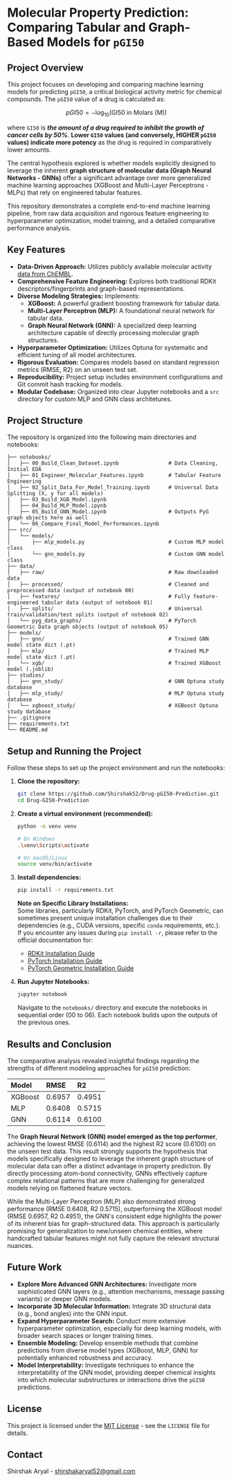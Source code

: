 # Molecular Property Prediction: Comparing Tabular and Graph-Based Models for `pGI50`

## Project Overview

This project focuses on developing and comparing machine learning models for predicting `pGI50`, a critical biological activity metric for chemical compounds. The `pGI50` value of a drug is calculated as:  

$$pGI50 = -\log_{10}(\text{GI50 in Molars (M)})$$

where `GI50` is **_the amount of a drug required to inhibit the growth of cancer cells by 50%_**. **Lower `GI50` values (and conversely, HIGHER `pGI50` values) indicate more potency** as the drug is required in comparatively lower amounts.

The central hypothesis explored is whether models explicitly designed to leverage the inherent **graph structure of molecular data (Graph Neural Networks - GNNs)** offer a significant advantage over more generalized machine learning approaches (XGBoost and Multi-Layer Perceptrons - MLPs) that rely on engineered tabular features.

This repository demonstrates a complete end-to-end machine learning pipeline, from raw data acquisition and rigorous feature engineering to hyperparameter optimization, model training, and a detailed comparative performance analysis.

## Key Features

-   **Data-Driven Approach:** Utilizes publicly available molecular activity [data from ChEMBL](https://ftp.ebi.ac.uk/pub/databases/chembl/ChEMBLdb/latest/).
-   **Comprehensive Feature Engineering:** Explores both traditional RDKit descriptors/fingerprints and graph-based representations.
-   **Diverse Modeling Strategies:** Implements:
    -   **XGBoost:** A powerful gradient boosting framework for tabular data.
    -   **Multi-Layer Perceptron (MLP):** A foundational neural network for tabular data.
    -   **Graph Neural Network (GNN):** A specialized deep learning architecture capable of directly processing molecular graph structures.
-   **Hyperparameter Optimization:** Utilizes Optuna for systematic and efficient tuning of all model architectures.
-   **Rigorous Evaluation:** Compares models based on standard regression metrics (RMSE, R2) on an unseen test set.
-   **Reproducibility:** Project setup includes environment configurations and Git commit hash tracking for models.
-   **Modular Codebase:** Organized into clear Jupyter notebooks and a `src` directory for custom MLP and GNN class architetures.

## Project Structure

The repository is organized into the following main directories and notebooks:

```
├── notebooks/
│   ├── 00_Build_Clean_Dataset.ipynb                # Data Cleaning, Initial EDA
│   ├── 01_Engineer_Molecular_Features.ipynb        # Tabular Feature Engineering
│   ├── 02_Split_Data_For_Model_Training.ipynb      # Universal Data Splitting (X, y for all models)
│   ├── 03_Build_XGB_Model.ipynb
│   ├── 04_Build_MLP_Model.ipynb
│   ├── 05_Build_GNN_Model.ipynb                    # Outputs PyG graph objects here as well
│   └── 06_Compare_Final_Model_Performances.ipynb
├── src/
│   └── models/
│       ├── mlp_models.py                           # Custom MLP model class
│       └── gnn_models.py                           # Custom GNN model class
├── data/
│   ├── raw/                                        # Raw downloaded data
│   ├── processed/                                  # Cleaned and preprocessed data (output of notebook 00)
│   ├── features/                                   # Fully feature-engineered tabular data (output of notebook 01)
│   ├── splits/                                     # Universal train/validation/test splits (output of notebook 02)
│   └── pyg_data_graphs/                            # PyTorch Geometric Data graph objects (output of notebook 05)
├── models/
│   ├── gnn/                                        # Trained GNN model state dict (.pt)
│   ├── mlp/                                        # Trained MLP model state dict (.pt)
│   └── xgb/                                        # Trained XGBoost model (.joblib)
├── studies/
│   ├── gnn_study/                                  # GNN Optuna study database
│   ├── mlp_study/                                  # MLP Optuna study database
│   └── xgboost_study/                              # XGBoost Optuna study database
├── .gitignore
├── requirements.txt
└── README.md
```

## Setup and Running the Project

Follow these steps to set up the project environment and run the notebooks:

1.  **Clone the repository:**

    ```bash
    git clone https://github.com/Shirshak52/Drug-pGI50-Prediction.git
    cd Drug-GI50-Prediction
    ```

2.  **Create a virtual environment (recommended):**

    ```bash
    python -m venv venv

    # On Windows
    .\venv\Scripts\activate

    # On macOS/Linux
    source venv/bin/activate
    ```

3.  **Install dependencies:**

    ```bash
    pip install -r requirements.txt
    ```

    **Note on Specific Library Installations:**  
    Some libraries, particularly RDKit, PyTorch, and PyTorch Geometric, can sometimes present unique installation challenges due to their dependencies (e.g., CUDA versions, specific `conda` requirements, etc.). If you encounter any issues during `pip install -r`, please refer to the official documentation for:

    -   [RDKit Installation Guide](https://www.rdkit.org/docs/Install.html)
    -   [PyTorch Installation Guide](https://pytorch.org/get-started/locally/)
    -   [PyTorch Geometric Installation Guide](https://pytorch-geometric.readthedocs.io/en/2.6.1/install/installation.html)

4.  **Run Jupyter Notebooks:**
    ```bash
    jupyter notebook
    ```
    Navigate to the `notebooks/` directory and execute the notebooks in sequential order (00 to 06). Each notebook builds upon the outputs of the previous ones.

## Results and Conclusion

The comparative analysis revealed insightful findings regarding the strengths of different modeling approaches for `pGI50` prediction:

| Model   | RMSE   | R2     |
| :------ | :----- | :----- |
| XGBoost | 0.6957 | 0.4951 |
| MLP     | 0.6408 | 0.5715 |
| GNN     | 0.6114 | 0.6100 |

The **Graph Neural Network (GNN) model emerged as the top performer**, achieving the lowest RMSE (0.6114) and the highest R2 score (0.6100) on the unseen test data. This result strongly supports the hypothesis that models specifically designed to leverage the inherent graph structure of molecular data can offer a distinct advantage in property prediction. By directly processing atom-bond connectivity, GNNs effectively capture complex relational patterns that are more challenging for generalized models relying on flattened feature vectors.

While the Multi-Layer Perceptron (MLP) also demonstrated strong performance (RMSE 0.6408, R2 0.5715), outperforming the XGBoost model (RMSE 0.6957, R2 0.4951), the GNN's consistent edge highlights the power of its inherent bias for graph-structured data. This approach is particularly promising for generalization to new/unseen chemical entities, where handcrafted tabular features might not fully capture the relevant structural nuances.

## Future Work

-   **Explore More Advanced GNN Architectures:** Investigate more sophisticated GNN layers (e.g., attention mechanisms, message passing variants) or deeper GNN models.
-   **Incorporate 3D Molecular Information:** Integrate 3D structural data (e.g., bond angles) into the GNN input.
-   **Expand Hyperparameter Search:** Conduct more extensive hyperparameter optimization, especially for deep learning models, with broader search spaces or longer training times.
-   **Ensemble Modeling:** Develop ensemble methods that combine predictions from diverse model types (XGBoost, MLP, GNN) for potentially enhanced robustness and accuracy.
-   **Model Interpretability:** Investigate techniques to enhance the interpretability of the GNN model, providing deeper chemical insights into which molecular substructures or interactions drive the `pGI50` predictions.

## License

This project is licensed under the [MIT License](LICENSE) - see the `LICENSE` file for details.

## Contact

Shirshak Aryal - shirshakaryal52@gmail.com
